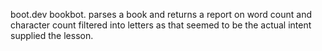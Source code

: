 boot.dev bookbot. parses a book and returns a report on word count and character count filtered into letters as that seemed to be the actual intent supplied the lesson.
